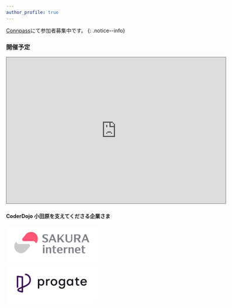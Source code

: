 ```yaml
---
author_profile: true
---
```






  
[Connpass](https://coderdojo-odawara.connpass.com/)にて参加者募集中です。
{: .notice--info}

### 開催予定
<iframe src="https://calendar.google.com/calendar/embed?height=400&wkst=1&ctz=Asia%2FTokyo&showPrint=0&title=CoderDojo%20%E5%B0%8F%E7%94%B0%E5%8E%9F%E3%82%B9%E3%82%B1%E3%82%B8%E3%83%A5%E3%83%BC%E3%83%AB&showTz=0&mode=AGENDA&src=b2Rhd2FyYS5qcEBjb2RlcmRvam8uY29t&color=%23039BE5" style="border:solid 1px #777" width="600" height="400" frameborder="0" scrolling="no"></iframe>



#### CoderDojo 小田原を支えてくださる企業さま

<img src="assets/images/3-1-2line-rgb-whiteback.png" width=250 />　　　<img src="assets/images/logo-color_horizontal-composition.png" width=250 />
  
  
